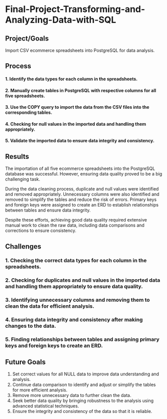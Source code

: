 # Final-Project-Transforming-and-Analyzing-Data-with-SQL

## Project/Goals
Import CSV ecommerce spreadsheets into PostgreSQL for data analysis.

## Process
#### 1. Identify the data types for each column in the spreadsheets.
#### 2. Manually create tables in PostgreSQL with respective columns for all five spreadsheets.
#### 3. Use the COPY query to import the data from the CSV files into the corresponding tables.
#### 4. Checking for null values in the imported data and handling them appropriately.
#### 5. Validate the imported data to ensure data integrity and consistency.


## Results
The importation of all five ecommerce spreadsheets into the PostgreSQL database was successful. However, ensuring data quality proved to be a big challenging task.

During the data cleaning process, duplicate and null values were identified and removed appropriately. Unnecessary columns were also identified and removed to simplify the tables and reduce the risk of errors. Primary keys and foreign keys were assigned to create an ERD to establish relationships between tables and ensure data integrity.

Despite these efforts, achieving good data quality required extensive manual work to clean the raw data, including data comparisons and corrections to ensure consistency.

## Challenges 
### 1. Checking the correct data types for each column in the spreadsheets.
### 2. Checking for duplicates and null values in the imported data and handling them appropriately to ensure data quality.
### 3. Identifying unnecessary columns and removing them to clean the data for efficient analysis.
### 4. Ensuring data integrity and consistency after making changes to the data.
### 5. Finding relationships between tables and assigning primary keys and foreign keys to create an ERD.


## Future Goals
1. Set correct values for all NULL data to improve data understanding and analysis.
2. Continue data comparison to identify and adjust or simplify the tables for more efficient analysis.
3. Remove more unnecessary data to further clean the data.
4. Seek better data quality by bringing robustness to the analysis using advanced statistical techniques.
5. Ensure the integrity and consistency of the data so that it is reliable.
